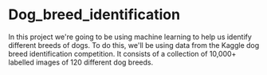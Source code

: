 # Dog_breed_identification
In this project we're going to be using machine learning to help us identify different breeds of dogs. 
To do this, we'll be using data from the Kaggle dog breed identification competition.
It consists of a collection of 10,000+ labelled images of 120 different dog breeds.
